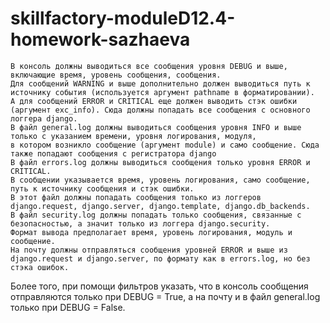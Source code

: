 # skillfactory-moduleD12.4-homework-sazhaeva


    В консоль должны выводиться все сообщения уровня DEBUG и выше, включающие время, уровень сообщения, сообщения.
    Для сообщений WARNING и выше дополнительно должен выводиться путь к источнику события (используется аргумент pathname в форматировании).
    А для сообщений ERROR и CRITICAL еще должен выводить стэк ошибки (аргумент exc_info). Сюда должны попадать все сообщения с основного логгера django.
    В файл general.log должны выводиться сообщения уровня INFO и выше только с указанием времени, уровня логирования, модуля,
    в котором возникло сообщение (аргумент module) и само сообщение. Сюда также попадают сообщения с регистратора django
    В файл errors.log должны выводиться сообщения только уровня ERROR и CRITICAL.
    В сообщении указывается время, уровень логирования, само сообщение, путь к источнику сообщения и стэк ошибки.
    В этот файл должны попадать сообщения только из логгеров django.request, django.server, django.template, django.db_backends.
    В файл security.log должны попадать только сообщения, связанные с безопасностью, а значит только из логгера django.security.
    Формат вывода предполагает время, уровень логирования, модуль и сообщение.
    На почту должны отправляться сообщения уровней ERROR и выше из django.request и django.server, по формату как в errors.log, но без стэка ошибок.

Более того, при помощи фильтров указать, что в консоль сообщения отправляются только при DEBUG = True, а на почту и в файл general.log только при DEBUG = False.
